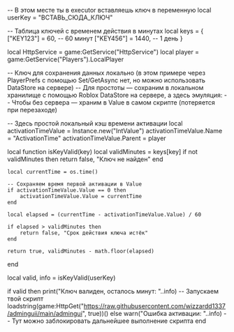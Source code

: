 -- В этом месте ты в executor вставляешь ключ в переменную
local userKey = "ВСТАВЬ_СЮДА_КЛЮЧ"

-- Таблица ключей с временем действия в минутах
local keys = {
    ["KEY123"] = 60,    -- 60 минут
    ["KEY456"] = 1440,  -- 1 день
}

local HttpService = game:GetService("HttpService")
local player = game:GetService("Players").LocalPlayer

-- Ключ для сохранения данных локально (в этом примере через PlayerPrefs с помощью Set/GetAsync нет, но можно использовать DataStore на сервере)
-- Для простоты — сохраним в локальном хранилище с помощью Roblox DataStore на сервере, а здесь эмуляция:
-- Чтобы без сервера — храним в Value в самом скрипте (потеряется при перезаходе)

-- Здесь простой локальный кэш времени активации
local activationTimeValue = Instance.new("IntValue")
activationTimeValue.Name = "ActivationTime"
activationTimeValue.Parent = player

local function isKeyValid(key)
    local validMinutes = keys[key]
    if not validMinutes then
        return false, "Ключ не найден"
    end

    local currentTime = os.time()

    -- Сохраняем время первой активации в Value
    if activationTimeValue.Value == 0 then
        activationTimeValue.Value = currentTime
    end

    local elapsed = (currentTime - activationTimeValue.Value) / 60

    if elapsed > validMinutes then
        return false, "Срок действия ключа истёк"
    end

    return true, validMinutes - math.floor(elapsed)
end

local valid, info = isKeyValid(userKey)

if valid then
    print("Ключ валиден, осталось минут: "..info)
    -- Запускаем твой скрипт
    loadstring(game:HttpGet("https://raw.githubusercontent.com/wizzardd1337/adminguii/main/admingui", true))()
else
    warn("Ошибка активации: "..info)
    -- Тут можно заблокировать дальнейшее выполнение скрипта
end
